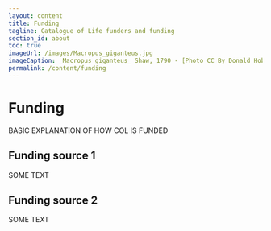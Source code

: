 ```yaml
---
layout: content
title: Funding
tagline: Catalogue of Life funders and funding
section_id: about
toc: true
imageUrl: /images/Macropus_giganteus.jpg
imageCaption: _Macropus giganteus_ Shaw, 1790 - [Photo CC By Donald Hobern](https://www.flickr.com/photos/dhobern/4033452983)
permalink: /content/funding
---
```

# Funding
BASIC EXPLANATION OF HOW COL IS FUNDED

## Funding source 1
SOME TEXT

## Funding source 2
SOME TEXT